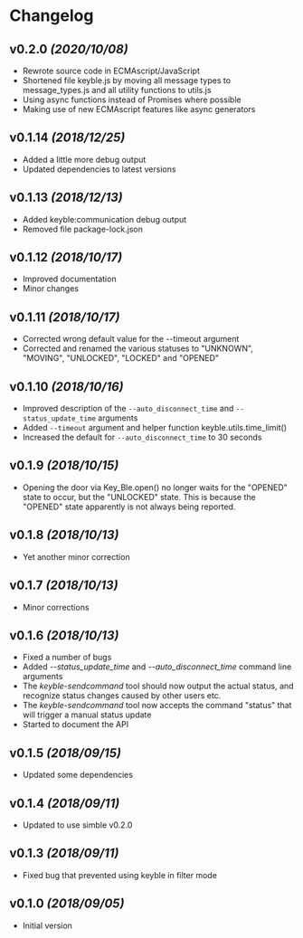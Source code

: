# Changelog

## v0.2.0 *(2020/10/08)*

- Rewrote source code in ECMAscript/JavaScript
- Shortened file keyble.js by moving all message types to message_types.js and all utility functions to utils.js
- Using async functions instead of Promises where possible
- Making use of new ECMAscript features like async generators

## v0.1.14 *(2018/12/25)*

- Added a little more debug output
- Updated dependencies to latest versions

## v0.1.13 *(2018/12/13)*

- Added keyble:communication debug output
- Removed file package-lock.json

## v0.1.12 *(2018/10/17)*

- Improved documentation
- Minor changes

## v0.1.11 *(2018/10/17)*

- Corrected wrong default value for the --timeout argument
- Corrected and renamed the various statuses to "UNKNOWN", "MOVING", "UNLOCKED", "LOCKED" and "OPENED"

## v0.1.10 *(2018/10/16)*

- Improved description of the `--auto_disconnect_time` and `--status_update_time` arguments
- Added `--timeout` argument and helper function keyble.utils.time_limit()
- Increased the default for `--auto_disconnect_time` to 30 seconds

## v0.1.9 *(2018/10/15)*

- Opening the door via Key_Ble.open() no longer waits for the "OPENED" state to occur, but the "UNLOCKED" state. This is because the "OPENED" state apparently is not always being reported.

## v0.1.8 *(2018/10/13)*

- Yet another minor correction

## v0.1.7 *(2018/10/13)*

- Minor corrections

## v0.1.6 *(2018/10/13)*

- Fixed a number of bugs
- Added *--status_update_time* and *--auto_disconnect_time* command line arguments
- The *keyble-sendcommand* tool should now output the actual status, and recognize status changes caused by other users etc.
- The *keyble-sendcommand* tool now accepts the command "status" that will trigger a manual status update
- Started to document the API

## v0.1.5 *(2018/09/15)*

- Updated some dependencies

## v0.1.4 *(2018/09/11)*

- Updated to use simble v0.2.0

## v0.1.3 *(2018/09/11)*

- Fixed bug that prevented using keyble in filter mode

## v0.1.0 *(2018/09/05)*

- Initial version
